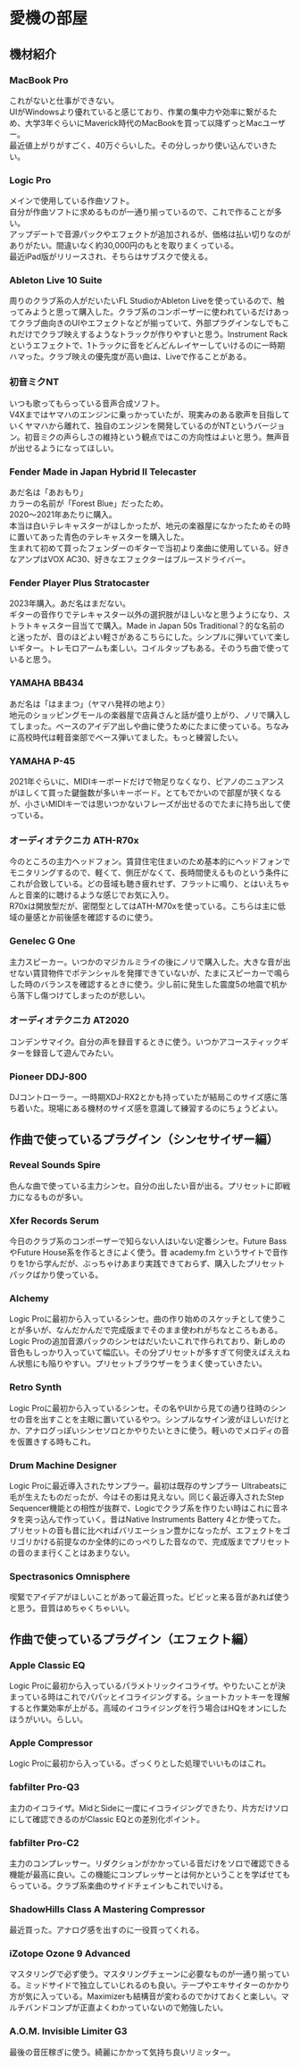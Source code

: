 # 愛機の部屋

## 機材紹介

### MacBook Pro

これがないと仕事ができない。  
UIがWindowsより優れていると感じており、作業の集中力や効率に繋がるため、大学3年ぐらいにMaverick時代のMacBookを買って以降ずっとMacユーザー。  
最近値上がりがすごく、40万ぐらいした。その分しっかり使い込んでいきたい。

### Logic Pro

メインで使用している作曲ソフト。  
自分が作曲ソフトに求めるものが一通り揃っているので、これで作ることが多い。  
アップデートで音源パックやエフェクトが追加されるが、価格は払い切りなのがありがたい。間違いなく約30,000円のもとを取りまくっている。  
最近iPad版がリリースされ、そちらはサブスクで使える。

### Ableton Live 10 Suite

周りのクラブ系の人がだいたいFL StudioかAbleton Liveを使っているので、触ってみようと思って購入した。クラブ系のコンポーザーに使われているだけあってクラブ曲向きのUIやエフェクトなどが揃っていて、外部プラグインなしでもこれだけでクラブ映えするようなトラックが作りやすいと思う。Instrument Rackというエフェクトで、1トラックに音をどんどんレイヤーしていけるのに一時期ハマった。クラブ映えの優先度が高い曲は、Liveで作ることがある。

### 初音ミクNT

いつも歌ってもらっている音声合成ソフト。  
V4Xまではヤマハのエンジンに乗っかっていたが、現実みのある歌声を目指していくヤマハから離れて、独自のエンジンを開発しているのがNTというバージョン。初音ミクの声らしさの維持という観点ではこの方向性はよいと思う。無声音が出せるようになってほしい。

### Fender Made in Japan Hybrid II Telecaster

あだ名は「あおもり」  
カラーの名前が「Forest Blue」だったため。  
2020〜2021年あたりに購入。  
本当は白いテレキャスターがほしかったが、地元の楽器屋になかったためその時に置いてあった青色のテレキャスターを購入した。  
生まれて初めて買ったフェンダーのギターで当初より楽曲に使用している。好きなアンプはVOX AC30、好きなエフェクターはブルースドライバー。

### Fender Player Plus Stratocaster

2023年購入。あだ名はまだない。  
ギターの音作りでテレキャスター以外の選択肢がほしいなと思うようになり、ストラトキャスター目当てで購入。Made in Japan 50s Traditional？的な名前のと迷ったが、音のほどよい軽さがあるこちらにした。シンプルに弾いていて楽しいギター。トレモロアームも楽しい。コイルタップもある。そのうち曲で使っていると思う。

### YAMAHA BB434

あだ名は「はままつ」（ヤマハ発祥の地より）  
地元のショッピングモールの楽器屋で店員さんと話が盛り上がり、ノリで購入してしまった。ベースのアイデア出しや曲に使うためにたまに使っている。ちなみに高校時代は軽音楽部でベース弾いてました。もっと練習したい。

### YAMAHA P-45

2021年ぐらいに、MIDIキーボードだけで物足りなくなり、ピアノのニュアンスがほしくて買った鍵盤数が多いキーボード。とてもでかいので部屋が狭くなるが、小さいMIDIキーでは思いつかないフレーズが出せるのでたまに持ち出して使っている。

### オーディオテクニカ ATH-R70x

今のところの主力ヘッドフォン。賃貸住宅住まいのため基本的にヘッドフォンでモニタリングするので、軽くて、側圧がなくて、長時間使えるものという条件にこれが合致している。どの音域も聴き疲れせず、フラットに鳴り、とはいえちゃんと音楽的に聴けるような感じでお気に入り。  
R70xは開放型だが、密閉型としてはATH-M70xを使っている。こちらは主に低域の量感とか前後感を確認するのに使う。

### Genelec G One

主力スピーカー。いつかのマジカルミライの後にノリで購入した。大きな音が出せない賃貸物件でポテンシャルを発揮できていないが、たまにスピーカーで鳴らした時のバランスを確認するときに使う。少し前に発生した震度5の地震で机から落下し傷つけてしまったのが悲しい。

### オーディオテクニカ AT2020

コンデンサマイク。自分の声を録音するときに使う。いつかアコースティックギターを録音して遊んでみたい。

### Pioneer DDJ-800

DJコントローラー。一時期XDJ-RX2とかも持っていたが結局このサイズ感に落ち着いた。現場にある機材のサイズ感を意識して練習するのにちょうどよい。

## 作曲で使っているプラグイン（シンセサイザー編）

### Reveal Sounds Spire

色んな曲で使っている主力シンセ。自分の出したい音が出る。プリセットに即戦力になるものが多い。

### Xfer Records Serum

今日のクラブ系のコンポーザーで知らない人はいない定番シンセ。Future BassやFuture House系を作るときによく使う。昔 academy.fm というサイトで音作りを1から学んだが、ぶっちゃけあまり実践できておらず、購入したプリセットパックばかり使っている。

### Alchemy

Logic Proに最初から入っているシンセ。曲の作り始めのスケッチとして使うことが多いが、なんだかんだで完成版までそのまま使われがちなところもある。Logic Proの追加音源パックのシンセはだいたいこれで作られており、新しめの音色もしっかり入っていて幅広い。その分プリセットが多すぎて何使えばええねん状態にも陥りやすい。プリセットブラウザーをうまく使っていきたい。

### Retro Synth

Logic Proに最初から入っているシンセ。その名やUIから見ての通り往時のシンセの音を出すことを主眼に置いているやつ。シンプルなサイン波がほしいだけとか、アナログっぽいシンセソロとかやりたいときに使う。軽いのでメロディの音を仮置きする時もこれ。

### Drum Machine Designer

Logic Proに最近導入されたサンプラー。最初は既存のサンプラー Ultrabeatsに毛が生えたものだったが、今はその影は見えない。同じく最近導入されたStep Sequencer機能との相性が抜群で、Logicでクラブ系を作りたい時はこれに音ネタを突っ込んで作っていく。昔はNative Instruments Battery 4とか使ってた。プリセットの音も昔に比べればバリエーション豊かになったが、エフェクトをゴリゴリかける前提なのか全体的にのっぺりした音なので、完成版までプリセットの音のまま行くことはあまりない。

### Spectrasonics Omnisphere

喫緊でアイデアがほしいことがあって最近買った。ビビッと来る音があれば使うと思う。音質はめちゃくちゃいい。

## 作曲で使っているプラグイン（エフェクト編）

### Apple Classic EQ

Logic Proに最初から入っているパラメトリックイコライザ。やりたいことが決まっている時はこれでパパッとイコライジングする。ショートカットキーを理解すると作業効率が上がる。高域のイコライジングを行う場合はHQをオンにしたほうがいい。らしい。

### Apple Compressor

Logic Proに最初から入っている。ざっくりとした処理でいいものはこれ。

### fabfilter Pro-Q3

主力のイコライザ。MidとSideに一度にイコライジングできたり、片方だけソロにして確認できるのがClassic EQとの差別化ポイント。

### fabfilter Pro-C2

主力のコンプレッサー。リダクションがかかっている音だけをソロで確認できる機能が最高に良い。この機能にコンプレッサーとは何かということを学ばせてもらっている。クラブ系楽曲のサイドチェインもこれでいける。

### ShadowHills Class A Mastering Compressor

最近買った。アナログ感を出すのに一役買ってくれる。

### iZotope Ozone 9 Advanced

マスタリングで必ず使う。マスタリングチェーンに必要なものが一通り揃っている。ミッドサイドで独立していじれるのも良い。テープやエキサイターのかかり方が気に入っている。Maximizerも結構音が変わるのでかけておくと楽しい。マルチバンドコンプが正直よくわかっていないので勉強したい。

### A.O.M. Invisible Limiter G3

最後の音圧稼ぎに使う。綺麗にかかって気持ち良いリミッター。


